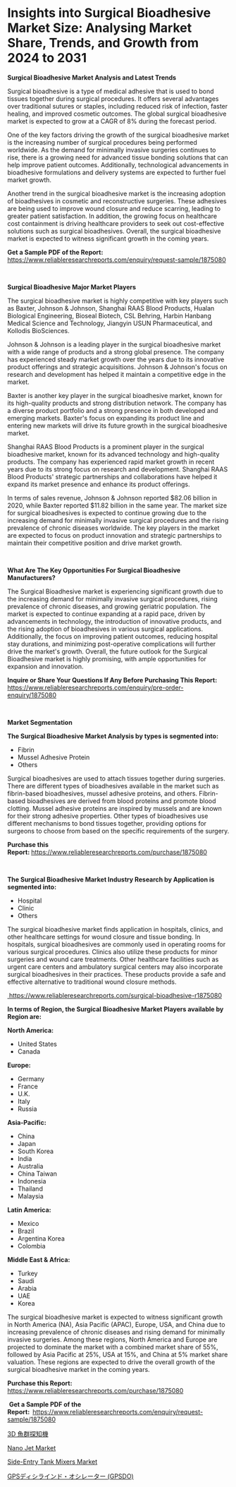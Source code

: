 <p><h1>Insights into Surgical Bioadhesive Market Size: Analysing Market Share, Trends, and Growth from 2024 to 2031</h1></p><p><strong>Surgical Bioadhesive Market Analysis and Latest Trends</strong></p>
<p><p>Surgical bioadhesive is a type of medical adhesive that is used to bond tissues together during surgical procedures. It offers several advantages over traditional sutures or staples, including reduced risk of infection, faster healing, and improved cosmetic outcomes. The global surgical bioadhesive market is expected to grow at a CAGR of 8% during the forecast period.</p><p>One of the key factors driving the growth of the surgical bioadhesive market is the increasing number of surgical procedures being performed worldwide. As the demand for minimally invasive surgeries continues to rise, there is a growing need for advanced tissue bonding solutions that can help improve patient outcomes. Additionally, technological advancements in bioadhesive formulations and delivery systems are expected to further fuel market growth.</p><p>Another trend in the surgical bioadhesive market is the increasing adoption of bioadhesives in cosmetic and reconstructive surgeries. These adhesives are being used to improve wound closure and reduce scarring, leading to greater patient satisfaction. In addition, the growing focus on healthcare cost containment is driving healthcare providers to seek out cost-effective solutions such as surgical bioadhesives. Overall, the surgical bioadhesive market is expected to witness significant growth in the coming years.</p></p>
<p><strong>Get a Sample PDF of the Report:&nbsp;</strong> <a href="https://www.reliableresearchreports.com/enquiry/request-sample/1875080">https://www.reliableresearchreports.com/enquiry/request-sample/1875080</a></p>
<p>&nbsp;</p>
<p><strong>Surgical Bioadhesive Major Market Players</strong></p>
<p><p>The surgical bioadhesive market is highly competitive with key players such as Baxter, Johnson & Johnson, Shanghai RAAS Blood Products, Hualan Biological Engineering, Bioseal Biotech, CSL Behring, Harbin Hanbang Medical Science and Technology, Jiangyin USUN Pharmaceutical, and Kollodis BioSciences.</p><p>Johnson & Johnson is a leading player in the surgical bioadhesive market with a wide range of products and a strong global presence. The company has experienced steady market growth over the years due to its innovative product offerings and strategic acquisitions. Johnson & Johnson's focus on research and development has helped it maintain a competitive edge in the market.</p><p>Baxter is another key player in the surgical bioadhesive market, known for its high-quality products and strong distribution network. The company has a diverse product portfolio and a strong presence in both developed and emerging markets. Baxter's focus on expanding its product line and entering new markets will drive its future growth in the surgical bioadhesive market.</p><p>Shanghai RAAS Blood Products is a prominent player in the surgical bioadhesive market, known for its advanced technology and high-quality products. The company has experienced rapid market growth in recent years due to its strong focus on research and development. Shanghai RAAS Blood Products' strategic partnerships and collaborations have helped it expand its market presence and enhance its product offerings.</p><p>In terms of sales revenue, Johnson & Johnson reported $82.06 billion in 2020, while Baxter reported $11.82 billion in the same year. The market size for surgical bioadhesives is expected to continue growing due to the increasing demand for minimally invasive surgical procedures and the rising prevalence of chronic diseases worldwide. The key players in the market are expected to focus on product innovation and strategic partnerships to maintain their competitive position and drive market growth.</p></p>
<p>&nbsp;</p>
<p><strong>What Are The Key Opportunities For Surgical Bioadhesive Manufacturers?</strong></p>
<p><p>The Surgical Bioadhesive market is experiencing significant growth due to the increasing demand for minimally invasive surgical procedures, rising prevalence of chronic diseases, and growing geriatric population. The market is expected to continue expanding at a rapid pace, driven by advancements in technology, the introduction of innovative products, and the rising adoption of bioadhesives in various surgical applications. Additionally, the focus on improving patient outcomes, reducing hospital stay durations, and minimizing post-operative complications will further drive the market's growth. Overall, the future outlook for the Surgical Bioadhesive market is highly promising, with ample opportunities for expansion and innovation.</p></p>
<p><strong>Inquire or Share Your Questions If Any Before Purchasing This Report:</strong> <a href="https://www.reliableresearchreports.com/enquiry/pre-order-enquiry/1875080">https://www.reliableresearchreports.com/enquiry/pre-order-enquiry/1875080</a></p>
<p>&nbsp;</p>
<p><strong>Market Segmentation</strong></p>
<p><strong>The Surgical Bioadhesive Market Analysis by types is segmented into:</strong></p>
<p><ul><li>Fibrin</li><li>Mussel Adhesive Protein</li><li>Others</li></ul></p>
<p><p>Surgical bioadhesives are used to attach tissues together during surgeries. There are different types of bioadhesives available in the market such as fibrin-based bioadhesives, mussel adhesive proteins, and others. Fibrin-based bioadhesives are derived from blood proteins and promote blood clotting. Mussel adhesive proteins are inspired by mussels and are known for their strong adhesive properties. Other types of bioadhesives use different mechanisms to bond tissues together, providing options for surgeons to choose from based on the specific requirements of the surgery.</p></p>
<p><strong>Purchase this Report:&nbsp;</strong><a href="https://www.reliableresearchreports.com/purchase/1875080">https://www.reliableresearchreports.com/purchase/1875080</a></p>
<p>&nbsp;</p>
<p><strong>The Surgical Bioadhesive Market Industry Research by Application is segmented into:</strong></p>
<p><ul><li>Hospital</li><li>Clinic</li><li>Others</li></ul></p>
<p><p>The surgical bioadhesive market finds application in hospitals, clinics, and other healthcare settings for wound closure and tissue bonding. In hospitals, surgical bioadhesives are commonly used in operating rooms for various surgical procedures. Clinics also utilize these products for minor surgeries and wound care treatments. Other healthcare facilities such as urgent care centers and ambulatory surgical centers may also incorporate surgical bioadhesives in their practices. These products provide a safe and effective alternative to traditional wound closure methods.</p></p>
<p><a href="https://www.reliableresearchreports.com/surgical-bioadhesive-r1875080">&nbsp;https://www.reliableresearchreports.com/surgical-bioadhesive-r1875080</a></p>
<p><strong>In terms of Region, the Surgical Bioadhesive Market Players available by Region are:</strong></p>
<p>
    <p> <strong> North America: </strong>
        <ul>
            <li>United States</li>
            <li>Canada</li>
        </ul>
        </p> 
    <p> <strong> Europe: </strong>
        <ul>
            <li>Germany</li>
            <li>France</li>
            <li>U.K.</li>
            <li>Italy</li>
            <li>Russia</li>
        </ul>
        </p> 
    <p> <strong> Asia-Pacific: </strong>
        <ul>
            <li>China</li>
            <li>Japan</li>
            <li>South Korea</li>
            <li>India</li>
            <li>Australia</li>
            <li>China Taiwan</li>
            <li>Indonesia</li>
            <li>Thailand</li>
            <li>Malaysia</li>
        </ul>
        </p> 
    <p> <strong> Latin America: </strong>
        <ul>
            <li>Mexico</li>
            <li>Brazil</li>
            <li>Argentina Korea</li>
            <li>Colombia</li>
        </ul>
        </p> 
    <p> <strong> Middle East & Africa: </strong>
        <ul>
            <li>Turkey</li>
            <li>Saudi</li>
            <li>Arabia</li>
            <li>UAE</li>
            <li>Korea</li>
        </ul>
    </p>
    </p>
<p><p>The surgical bioadhesive market is expected to witness significant growth in North America (NA), Asia Pacific (APAC), Europe, USA, and China due to increasing prevalence of chronic diseases and rising demand for minimally invasive surgeries. Among these regions, North America and Europe are projected to dominate the market with a combined market share of 55%, followed by Asia Pacific at 25%, USA at 15%, and China at 5% market share valuation. These regions are expected to drive the overall growth of the surgical bioadhesive market in the coming years.</p></p>
<p><strong>Purchase this Report: </strong><a href="https://www.reliableresearchreports.com/purchase/1875080">https://www.reliableresearchreports.com/purchase/1875080</a></p>
<p>&nbsp;<strong>Get a Sample PDF of the Report:&nbsp;&nbsp;</strong><a href="https://www.reliableresearchreports.com/enquiry/request-sample/1875080">https://www.reliableresearchreports.com/enquiry/request-sample/1875080</a></p>
<p><strong></strong></p>
<p><p><a href="https://github.com/EstaSprer20231/Market-Research-Report-List-2/blob/main/9819638169944.md">3D 魚群探知機</a></p><p><a href="https://github.com/btwcqfvq34/Market-Research-Report-List-1/blob/main/nano-jet-market.md">Nano Jet Market</a></p><p><a href="https://github.com/janetchuadff364/Market-Research-Report-List-1/blob/main/side-entry-tank-mixers-market.md">Side-Entry Tank Mixers Market</a></p><p><a href="https://github.com/klon646/Market-Research-Report-List-2/blob/main/1147602169945.md">GPSディシラインド・オシレーター (GPSDO)</a></p></p>